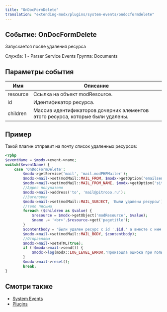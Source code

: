 ```yaml
---
title: "OnDocFormDelete"
translation: "extending-modx/plugins/system-events/ondocformdelete"
---
```


## Событие: OnDocFormDelete

Запускается после удаления ресурса

Служба: 1 - Parser Service Events
Группа: Documents

## Параметры события

| Имя      | Описание                                                                       |
| -------- | ------------------------------------------------------------------------------ |
| resource | Ссылка на объект modResource.                                                  |
| id       | Идентификатор ресурса.                                                         |
| children | Массив идентификаторов дочерних элементов этого ресурса, которые были удалены. |

## Пример

Такой плагин отправит на почту список удаленных ресурсов:

``` php
<?php
$eventName = $modx->event->name;
switch($eventName) {
    case 'OnDocFormDelete':
        $modx->getService('mail', 'mail.modPHPMailer');
        $modx->mail->set(modMail::MAIL_FROM, $modx->getOption('emailsender'));
        $modx->mail->set(modMail::MAIL_FROM_NAME, $modx->getOption('site_name'));
        //Адрес получателя
        $modx->mail->address('to', 'mail@pitrooo.ru');
        //Заголовок
        $modx->mail->set(modMail::MAIL_SUBJECT, 'Были удалены ресурсы');
        //тело письма
        foreach ($children as $value) {
            $resource = $modx->getObject('modResource', $value);
            $name .= '<br>'.$resource->get('pagetitle');
        }
        $contentbody = 'Были удален ресурс с id '.$id.' а вместе с ним '.$name;
        $modx->mail->set(modMail::MAIL_BODY, $contentbody);
        //Отправляем
        $modx->mail->setHTML(true);
        if (!$modx->mail->send()) {
            $modx->log(modX::LOG_LEVEL_ERROR,'Произошла ошибка при попытке отправки сообщения электронной почты: '.$modx->mail->mailer->ErrorInfo);
        }
        $modx->mail->reset();
        break;
}
```

## Смотри также

- [System Events](extending-modx/plugins/system-events "System Events")
- [Plugins](extending-modx/plugins "Plugins")
